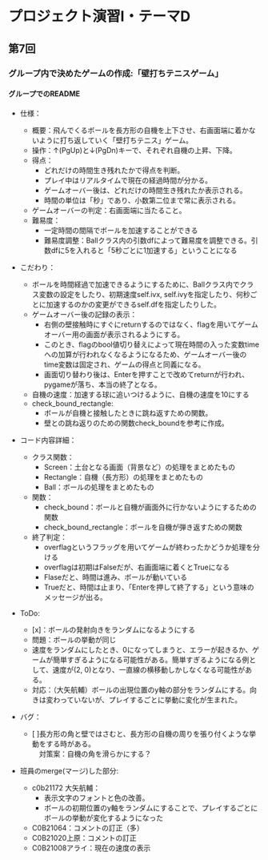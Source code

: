 # プロジェクト演習Ⅰ・テーマD
## 第7回
### グループ内で決めたゲームの作成:「壁打ちテニスゲーム」
#### グループでのREADME

- 仕様：
    - 概要：飛んでくるボールを長方形の自機を上下させ、右画面端に着かないように打ち返していく「壁打ちテニス」ゲーム。
    - 操作：↑(PgUp)と↓(PgDn)キーで、それぞれ自機の上昇、下降。
    - 得点：
        - どれだけの時間生き残れたかで得点を判断。
        - プレイ中はリアルタイムで現在の経過時間が分かる。
        - ゲームオーバー後は、どれだけの時間生き残れたか表示される。
        - 時間の単位は「秒」であり、小数第二位まで常に表示される。
    - ゲームオーバーの判定：右画面端に当たること。
    - 難易度：
        - 一定時間の間隔でボールを加速することができる
        - 難易度調整：Ballクラス内の引数dfによって難易度を調整できる。引数dfに5を入れると「5秒ごとに1加速する」ということになる

- こだわり：
    - ボールを時間経過で加速できるようにするために、Ballクラス内でクラス変数の設定をしたり、初期速度self.ivx, self.ivyを指定したり、何秒ごとに加速するのかの変更ができるself.dfを指定したりした。
    - ゲームオーバー後の記録の表示：
        - 右側の壁接触時にすぐにreturnするのではなく、flagを用いてゲームオーバー用の画面が表示されるようにする。
        - このとき、flagのbool値切り替えによって現在時間の入った変数timeへの加算が行われなくなるようになるため、ゲームオーバー後のtime変数は固定され、ゲームの得点と同義になる。
        - 画面切り替わり後は、Enterを押すことで改めてreturnが行われ、pygameが落ち、本当の終了となる。
    - 自機の速度：加速する球に追いつけるように、自機の速度を10にする
    - check_bound_rectangle:
        - ボールが自機と接触したときに跳ね返すための関数。
        - 壁との跳ね返りのための関数check_boundを参考に作成。

- コード内容詳細：
    - クラス関数：
        - Screen：土台となる画面（背景など）の処理をまとめたもの
        - Rectangle：自機（長方形）の処理をまとめたもの
        - Ball：ボールの処理をまとめたもの
    - 関数：
        - check_bound：ボールと自機が画面外に行かないようにするための関数
        - check_bound_rectangle：ボールを自機が弾き返すための関数
    - 終了判定：
        - overflagというフラッグを用いてゲームが終わったかどうか処理を分ける
        - overflagは初期はFalseだが、右画面端に着くとTrueになる
        - Flaseだと、時間は進み、ボールが動いている
        - Trueだと、時間は止まり、「Enterを押して終了する」という意味のメッセージが出る。
- ToDo:
    - [x]：ボールの発射向きをランダムになるようにする
    - 問題：ボールの挙動が同じ
    - 速度をランダムにしたとき、0になってしまうと、エラーが起きるか、ゲームが簡単すぎるようになる可能性がある。簡単すぎるようになる例として、速度が(2, 0)となり、一直線の横移動しかしなくなる可能性がある。
    - 対応：（大矢航輔）ボールの出現位置のy軸の部分をランダムにする。向きは変わっていないが、プレイするごとに挙動に変化が生まれた。

- バグ：
    - [ ]長方形の角と壁ではさむと、長方形の自機の周りを張り付くような挙動をする時がある。  
    　対策案：自機の角を滑らかにする？


- 班員のmerge(マージ)した部分:
    - c0b21172 大矢航輔：
        - 表示文字のフォントと色の改善。
        - ボールの初期位置のy軸をランダムにすることで、プレイするごとにボールの挙動が変化するようになった
    - C0B21064：コメントの訂正（多）
    - C0B21020上原：コメントの訂正
    - C0B21008アライ：現在の速度の表示
    